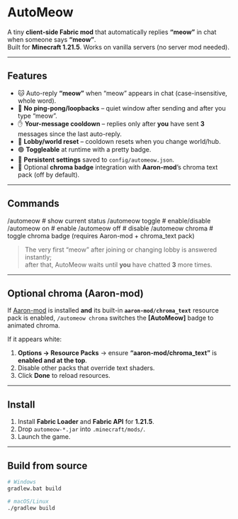 # AutoMeow

A tiny **client-side Fabric mod** that automatically replies **“meow”** in chat when someone says **“meow”**.  
Built for **Minecraft 1.21.5**. Works on vanilla servers (no server mod needed).

---

## Features

- 🐱 Auto-reply **“meow”** when “meow” appears in chat (case-insensitive, whole word).
- 🔁 **No ping-pong/loopbacks** – quiet window after sending and after you type “meow”.
- ✋ **Your-message cooldown** – replies only after **you** have sent **3** messages since the last auto-reply.
- 🔄 **Lobby/world reset** – cooldown resets when you change world/hub.
- 🟢 **Toggleable** at runtime with a pretty badge.
- 💾 **Persistent settings** saved to `config/automeow.json`.
- 🌈 Optional **chroma badge** integration with **Aaron-mod**’s chroma text pack (off by default).

---

## Commands

/automeow # show current status
/automeow toggle # enable/disable
/automeow on # enable
/automeow off # disable
/automeow chroma # toggle chroma badge (requires Aaron-mod + chroma_text pack)

> The very first “meow” after joining or changing lobby is answered instantly;  
> after that, AutoMeow waits until **you** have chatted **3** more times.

---

## Optional chroma (Aaron-mod)

If [Aaron-mod](https://github.com/AzureAaron/aaron-mod) is installed **and** its built-in **`aaron-mod/chroma_text`** resource pack is enabled, `/automeow chroma` switches the **[AutoMeow]** badge to animated chroma.

If it appears white:
1. **Options → Resource Packs** → ensure **“aaron-mod/chroma_text”** is **enabled and at the top**.
2. Disable other packs that override text shaders.
3. Click **Done** to reload resources.

---

## Install

1. Install **Fabric Loader** and **Fabric API** for **1.21.5**.
2. Drop `automeow-*.jar` into `.minecraft/mods/`.
3. Launch the game.

---

## Build from source

```bash
# Windows
gradlew.bat build

# macOS/Linux
./gradlew build
